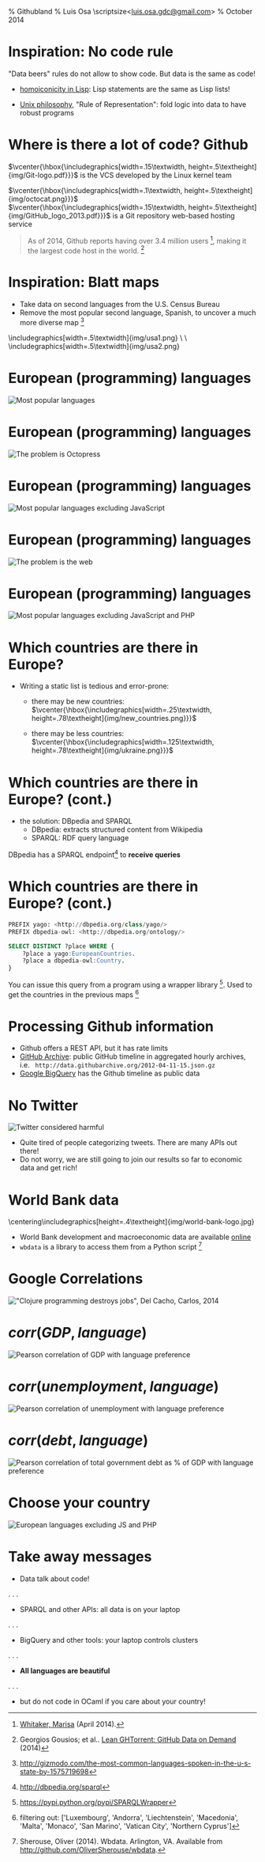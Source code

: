% Githubland
% Luis Osa \scriptsize\<luis.osa.gdc@gmail.com\>
% October 2014

# Inspiration: No code rule

"Data beers" rules do not allow to show code.  But data is the same as code!

- [homoiconicity in Lisp](http://en.wikipedia.org/wiki/Homoiconicity#Homoiconicity_in_Lisp): Lisp statements are the same as Lisp lists!

- [Unix philosophy](http://en.wikipedia.org/wiki/Unix_philosophy), "Rule of Representation": fold logic into data to have robust programs

# Where is there a lot of code? Github

$\vcenter{\hbox{\includegraphics[width=.15\textwidth, height=.5\textheight]{img/Git-logo.pdf}}}$
is the VCS developed by the Linux kernel team

$\vcenter{\hbox{\includegraphics[width=.1\textwidth, height=.5\textheight]{img/octocat.png}}}$
$\vcenter{\hbox{\includegraphics[width=.15\textwidth, height=.5\textheight]{img/GitHub_logo_2013.pdf}}}$
is a Git repository web-based hosting service

> As of 2014, Github reports having over 3.4 million users [^1], making it the largest code host in the world. [^2]

[^1]: [Whitaker, Marisa](http://magazine.uc.edu/favorites/web-only/wanstrath.html) (April 2014).
[^2]: Georgios Gousios; et al.. [Lean GHTorrent: GitHub Data on Demand](http://flosshub.org/sites/flosshub.org/files/lean-ghtorrent.pdf) (2014)

# Inspiration: Blatt maps

- Take data on second languages from the U.S. Census Bureau
- Remove the most popular second language, Spanish, to uncover a much more diverse map [^3]

\includegraphics[width=.5\textwidth]{img/usa1.png} \ \ 
\includegraphics[width=.5\textwidth]{img/usa2.png}

[^3]: http://gizmodo.com/the-most-common-languages-spoken-in-the-u-s-state-by-1575719698

# European (programming) languages

![Most popular languages](img/languages.png)

# European (programming) languages

![The problem is Octopress](img/languages_and_octopress.png)

# European (programming) languages

![Most popular languages excluding JavaScript](img/languages_excluding_JS.png)

# European (programming) languages

![The problem is the web](img/languages_and_web.png)

# European (programming) languages

![Most popular languages excluding JavaScript and PHP](img/languages_excluding_JS_PHP.png)

# Which countries are there in Europe?

- Writing a static list is tedious and error-prone:

    - there may be new countries:
$\vcenter{\hbox{\includegraphics[width=.25\textwidth, height=.78\textheight]{img/new_countries.png}}}$

    - there may be less countries:
$\vcenter{\hbox{\includegraphics[width=.125\textwidth, height=.78\textheight]{img/ukraine.png}}}$

# Which countries are there in Europe? (cont.)

- the solution: DBpedia and SPARQL
    - DBpedia: extracts structured content from Wikipedia
    - SPARQL: RDF query language

DBpedia has a SPARQL endpoint[^endpoint] to **receive queries**

[^endpoint]: http://dbpedia.org/sparql

# Which countries are there in Europe? (cont.)

```sql
PREFIX yago: <http://dbpedia.org/class/yago/>
PREFIX dbpedia-owl: <http://dbpedia.org/ontology/>

SELECT DISTINCT ?place WHERE {
    ?place a yago:EuropeanCountries.
    ?place a dbpedia-owl:Country.
}
```

You can issue this query from a program using a wrapper library [^4]. Used to
get the countries in the previous maps [^filter]


[^4]: https://pypi.python.org/pypi/SPARQLWrapper
[^filter]: filtering out: ['Luxembourg', 'Andorra', 'Liechtenstein', 'Macedonia',
  'Malta', 'Monaco', 'San Marino', 'Vatican City', 'Northern Cyprus']

# Processing Github information

- Github offers a REST API, but it has rate limits
- [GitHub Archive](http://www.githubarchive.org): public GitHub
  timeline in aggregated hourly archives, i.e. `
  http://data.githubarchive.org/2012-04-11-15.json.gz`
- [Google BigQuery](https://cloud.google.com/bigquery/) has the Github timeline
  as public data

# No Twitter

![Twitter considered harmful](img/no_twitter.png)

- Quite tired of people categorizing tweets.  There are many APIs out there!
- Do not worry, we are still going to join our results so far to economic data and get rich!

# World Bank data

\centering\includegraphics[height=.4\textheight]{img/world-bank-logo.jpg}

- World Bank development and macroeconomic data are available [online](http://data.worldbank.org)
- `wbdata` is a library to access them from a Python script [^sherouse] 

[^sherouse]: Sherouse, Oliver (2014). Wbdata. Arlington, VA. Available from http://github.com/OliverSherouse/wbdata.

# Google Correlations

!["Clojure programming destroys jobs", Del Cacho, Carlos, 2014](img/screenshot.png)

# $corr(GDP, language)$

![Pearson correlation of GDP with language preference [^negative]](img/gdp_corr.png)

[^negative]: Negative values denote a language used in richer countries; a
low value in the language precedence means a higher place in the language
preference list for a country.

# $corr(unemployment, language)$

![Pearson correlation of unemployment with language preference[^positive]](img/unemp_corr.png)

[^positive]: Positive values show preferred languages in countries with low unemployment

# $corr(debt, language)$

![Pearson correlation of total government debt as % of GDP with language preference[^positive2]](img/debt_corr.png)

[^positive2]: Positive values show preferred languages in countries with low debt

# Choose your country

![European languages excluding JS and PHP](img/languages_excluding_JS_PHP.png)

# Take away messages

- Data talk about code!

. . . 

- SPARQL and other APIs: all data is on your laptop

. . . 

- BigQuery and other tools: your laptop controls clusters

. . . 

- **All languages are beautiful**

. . . 

- but do not code in OCaml if you care about your country!
